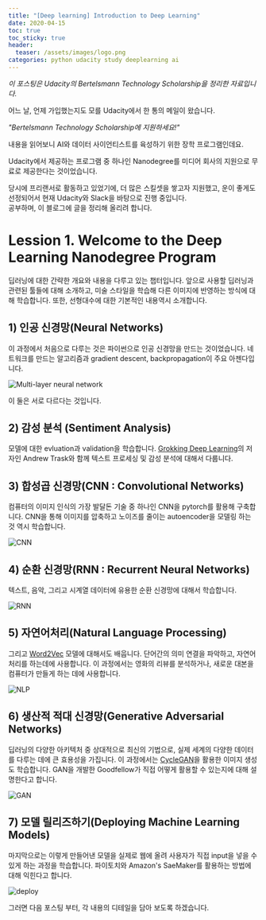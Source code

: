 ```yaml
---
title: "[Deep learning] Introduction to Deep Learning"
date: 2020-04-15
toc: true
toc_sticky: true
header:
  teaser: /assets/images/logo.png
categories: python udacity study deeplearning ai
---
```



*이 포스팅은 Udacity의 Bertelsmann Technology Scholarship을 정리한 자료입니다.*


어느 날, 언제 가입했는지도 모를 Udacity에서 한 통의 메일이 왔습니다. 

*"Bertelsmann Technology Scholarship에 지원하세요!"*

내용을 읽어보니 AI와 데이터 사이언티스트를 육성하기 위한 장학 프로그램인데요. 

Udacity에서 제공하는 프로그램 중 하나인 Nanodegree를 미디어 회사의 지원으로 무료로 제공한다는 것이었습니다.

당시에 프리랜서로 활동하고 있었기에, 더 많은 스킬셋을 쌓고자 지원했고, 
운이 좋게도 선정되어서 현재 Udacity와 Slack을 바탕으로 진행 중입니다.  
공부하며, 이 블로그에 글을 정리해 올리려 합니다.




# Lession 1. Welcome to the Deep Learning Nanodegree Program  

딥러닝에 대한 간략한 개요와 내용을 다루고 있는 챕터입니다. 
앞으로 사용할 딥러닝과 관련된 툴들에 대해 소개하고,
미술 스타일을 학습해 다른 이미지에 반영하는 방식에 대해 학습합니다.
또한, 선형대수에 대한 기본적인 내용역시 소개합니다.

## 1) 인공 신경망(Neural Networks)
이 과정에서 처음으로 다루는 것은 파이썬으로 인공 신경망을 만드는 것이었습니다.
네트워크를 만드는 알고리즘과 gradient descent, backpropagation이 주요 아젠다입니다.

 ![Multi-layer neural network](https://drive.google.com/uc?id=1lxfaHcKolYaEtAvdLihrJR_jas4yGAnK)

이 둘은 서로 다르다는 것입니다.

## 2) 감성 분석 (Sentiment Analysis)     
모델에 대한 evluation과 validation을 학습합니다.
[Grokking Deep Learning](https://www.manning.com/books/grokking-deep-learning)의 저자인 Andrew Trask와
함께 텍스트 프로세싱 및 감성 분석에 대해서 다룹니다.

## 3) 합성곱 신경망(CNN : Convolutional Networks)
컴퓨터의 이미지 인식의 가장 발달돈 기술 중 하나인 CNN을 pytorch를 활용해 구축합니다.
CNN을 통해 이미지를 압축하고 노이즈를 줄이는 autoencoder을 모델링 하는 것 역시 학습합니다.

![CNN](https://drive.google.com/uc?id=1Y_vLPoKaldAI-3d-Ov7Wh98rZGeC_mIi)

## 4) 순환 신경망(RNN : Recurrent Neural Networks)
텍스트, 음악, 그리고 시계열 데이터에 유용한 순환 신경망에 대해서 학습합니다.

![RNN](https://drive.google.com/uc?id=1h6whjRVP0MvXOCuDrss3W7YfbOLWivCF)

## 5) 자연어처리(Natural Language Processing)
그리고 [Word2Vec](https://en.wikipedia.org/wiki/Word2vec) 모델에 대해서도 배웁니다.
단어간의 의미 연결을 파악하고, 자연어 처리를 하는데에 사용합니다. 
이 과정에서는 영화의 리뷰를 분석하거나, 새로운 대본을 컴퓨터가 만들게 하는 데에 사용합니다.

![NLP](https://drive.google.com/uc?id=1e45scc1qFdUFWGaA1883n5PvOlBPYo-A)


## 6) 생산적 적대 신경망(Generative Adversarial Networks)
딥러닝의 다양한 아키텍처 중 상대적으로 최신의 기법으로, 실제 세계의 다양한 데이터를 다루는 데에 큰 효용성을 가집니다.
이 과정에서는 [CycleGAN](https://github.com/junyanz/CycleGAN)을 활용한 이미지 생성도 학습합니다.
GAN을 개발한 Goodfellow가 직접 어떻게 활용할 수 있는지에 대해 설명한다고 합니다.

![GAN](https://drive.google.com/uc?id=1X_f13ehnPhKrVqynZZjUDOLM7TNFBGp8)


## 7) 모델 릴리즈하기(Deploying Machine Learning Models)
마지막으로는 이렇게 만들어낸 모델을 실제로 웹에 올려 사용자가 직접 input을 넣을 수 있게 하는 과정을 학습합니다.
파이토치와 Amazon's SaeMaker를 활용하는 방법에 대해 익힌다고 합니다.

![deploy](https://drive.google.com/open?id=1DE8C6vZmT1Q8wxxMieqIsiaoAq8kPcOZ) 


그러면 다음 포스팅 부터, 각 내용의 디테일을 담아 보도록 하겠습니다.